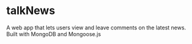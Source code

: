 # talkNews
A web app that lets users view and leave comments on the latest news. Built with MongoDB and Mongoose.js
